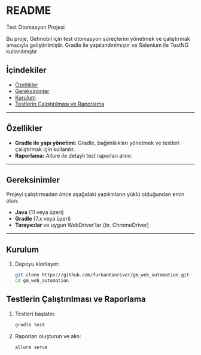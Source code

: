 # README #

Test Otomasyon Projesi

Bu proje, Getmobil için test otomasyon süreçlerini yönetmek ve çalıştırmak amacıyla geliştirilmiştir. Gradle ile
yapılandırılmıştır ve Selenium ile TestNG kullanılmıştır

## İçindekiler

- [Özellikler](#özellikler)
- [Gereksinimler](#gereksinimler)
- [Kurulum](#kurulum)
- [Testlerin Çalıştırılması ve Raporlama](#testlerin-çalıştırılması)

---

## Özellikler

- **Gradle ile yapı yönetimi:** Gradle, bağımlılıkları yönetmek ve testleri çalıştırmak için kullanılır.
- **Raporlama:** Allure ile detaylı test raporları alınır.

---

## Gereksinimler

Projeyi çalıştırmadan önce aşağıdaki yazılımların yüklü olduğundan emin olun:

- **Java** (11 veya üzeri)
- **Gradle** (7.x veya üzeri)
- **Tarayıcılar** ve uygun WebDriver’lar (ör. ChromeDriver)

---

## Kurulum

1. Depoyu klonlayın:
   ```bash
   git clone https://github.com/furkantanriver/gm_web_automation.git
   cd gm_web_automation

## Testlerin Çalıştırılması ve Raporlama

1. Testleri başlatın:
   ```bash
   gradle test
2. Raporları oluşturun ve alın:
    ```bash
   allure serve
   
